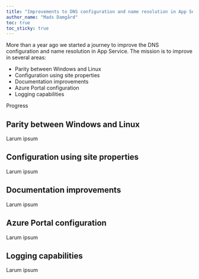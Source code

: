 ```yaml
---
title: "Improvements to DNS configuration and name resolution in App Service"
author_name: "Mads Damgård"
toc: true
toc_sticky: true
---
```


More than a year ago we started a journey to improve the DNS configuration and name resolution in App Service. The mission is to improve in several areas:

* Parity between Windows and Linux
* Configuration using site properties
* Documentation improvements
* Azure Portal configuration
* Logging capabilities

Progress

## Parity between Windows and Linux

Larum ipsum

## Configuration using site properties

Larum ipsum

## Documentation improvements

Larum ipsum

## Azure Portal configuration

Larum ipsum

## Logging capabilities

Larum ipsum